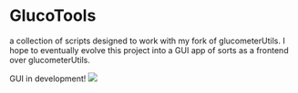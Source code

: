 # GlucoTools
a collection of scripts designed to work with
my fork of glucometerUtils. I hope to eventually evolve this project
into a GUI app of sorts as a frontend over glucometerUtils.

GUI in development!
![](guiToolstheme.png?raw=true)


